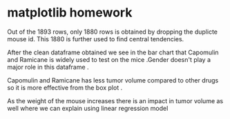 # matplotlib homework

Out of the 1893 rows, only 1880 rows is obtained by dropping the duplicte mouse id. This 1880 is further used  to find central tendencies.

After the clean dataframe obtained we see in the bar chart that Capomulin and Ramicane is widely used to test on the mice .Gender doesn't play a major role in this dataframe . 

Capomulin  and Ramicane has less tumor volume compared to other drugs so it is more effective from the box plot .

As the weight of the mouse increases there is an impact in tumor volume as well where we can explain using linear regression model